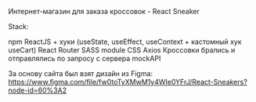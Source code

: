 Интернет-магазин для заказа кроссовок - React Sneaker

Stack:

npm
ReactJS + хуки (useState, useEffect, useContext + кастомный хук useCart) 
React Router
SASS
module CSS
Axios
Кроссовки брались и отправлялись по запросу с сервера mockAPI 

За основу сайта был взят дизайн из Figma: https://www.figma.com/file/fw0toTyXMwM1y4WIe0YFrJ/React-Sneakers?node-id=60%3A2
